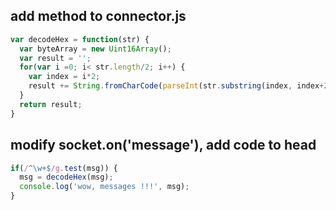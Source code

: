 ## add method to connector.js
```js
var decodeHex = function(str) {
  var byteArray = new Uint16Array();
  var result = '';
  for(var i =0; i< str.length/2; i++) {
    var index = i*2;
    result += String.fromCharCode(parseInt(str.substring(index, index+2),16)) ;
  }
  return result;
}
```

## modify socket.on('message'), add code to head
```js
if(/^\w+$/g.test(msg)) {
  msg = decodeHex(msg);
  console.log('wow, messages !!!', msg);
}
```